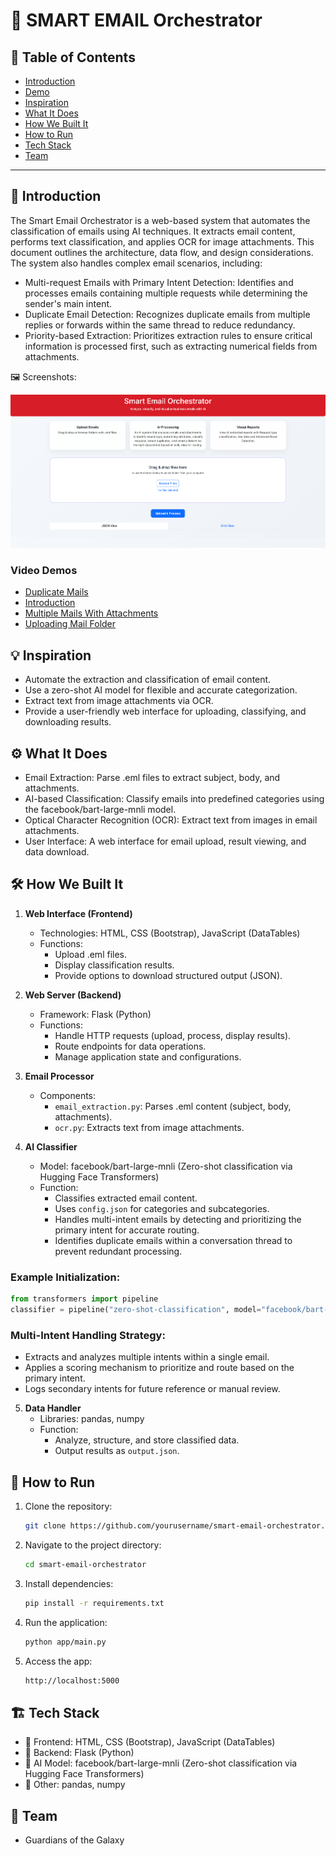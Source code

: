 # 🚀 SMART EMAIL Orchestrator

## 📌 Table of Contents
- [Introduction](#introduction)
- [Demo](#demo)
- [Inspiration](#inspiration)
- [What It Does](#what-it-does)
- [How We Built It](#how-we-built-it)
- [How to Run](#how-to-run)
- [Tech Stack](#tech-stack)
- [Team](#team)

---

## 🎯 Introduction

The Smart Email Orchestrator is a web-based system that automates the classification of emails using AI techniques. It extracts email content, performs text classification, and applies OCR for image attachments. This document outlines the architecture, data flow, and design considerations.
The system also handles complex email scenarios, including:
- Multi-request Emails with Primary Intent Detection: Identifies and processes emails containing multiple requests while determining the sender's main intent.
- Duplicate Email Detection: Recognizes duplicate emails from multiple replies or forwards within the same thread to reduce redundancy.
- Priority-based Extraction: Prioritizes extraction rules to ensure critical information is processed first, such as extracting numerical fields from attachments.

   
🖼️ Screenshots:

![Homepage](artifacts/demo/homepage.png)

### Video Demos
- [Duplicate Mails](artifacts/demo/DuplicateMails.mp4)
- [Introduction](artifacts/demo/introduction.mp4)
- [Multiple Mails With Attachments](artifacts/demo/MultipleMails-WithAttachments.mp4)
- [Uploading Mail Folder](artifacts/demo/UploadingMailFolder.mp4)

## 💡 Inspiration
- Automate the extraction and classification of email content.
- Use a zero-shot AI model for flexible and accurate categorization.
- Extract text from image attachments via OCR.
- Provide a user-friendly web interface for uploading, classifying, and downloading results.

## ⚙️ What It Does

- Email Extraction: Parse .eml files to extract subject, body, and attachments.
- AI-based Classification: Classify emails into predefined categories using the facebook/bart-large-mnli model.
- Optical Character Recognition (OCR): Extract text from images in email attachments.
- User Interface: A web interface for email upload, result viewing, and data download.

## 🛠️ How We Built It

1. **Web Interface (Frontend)**
   - Technologies: HTML, CSS (Bootstrap), JavaScript (DataTables)
   - Functions: 
     - Upload .eml files.
     - Display classification results.
     - Provide options to download structured output (JSON).

2. **Web Server (Backend)**
   - Framework: Flask (Python)
   - Functions: 
     - Handle HTTP requests (upload, process, display results).
     - Route endpoints for data operations.
     - Manage application state and configurations.

3. **Email Processor**
   - Components: 
     - `email_extraction.py`: Parses .eml content (subject, body, attachments).
     - `ocr.py`: Extracts text from image attachments.

4. **AI Classifier**
   - Model: facebook/bart-large-mnli (Zero-shot classification via Hugging Face Transformers)
   - Function: 
     - Classifies extracted email content.
     - Uses `config.json` for categories and subcategories.
     - Handles multi-intent emails by detecting and prioritizing the primary intent for accurate routing.
     - Identifies duplicate emails within a conversation thread to prevent redundant processing.

### Example Initialization:
```python
from transformers import pipeline
classifier = pipeline("zero-shot-classification", model="facebook/bart-large-mnli")
```

### Multi-Intent Handling Strategy:
- Extracts and analyzes multiple intents within a single email.
- Applies a scoring mechanism to prioritize and route based on the primary intent.
- Logs secondary intents for future reference or manual review.

5. **Data Handler**
   - Libraries: pandas, numpy
   - Function: 
     - Analyze, structure, and store classified data.
     - Output results as `output.json`.

## 🏃 How to Run

1. Clone the repository: 
   ```bash
   git clone https://github.com/yourusername/smart-email-orchestrator.git
   ```
2. Navigate to the project directory:
   ```bash
   cd smart-email-orchestrator
   ```
3. Install dependencies: 
   ```bash
   pip install -r requirements.txt
   ```
4. Run the application: 
   ```bash
   python app/main.py
   ```
5. Access the app: 
   ```bash
   http://localhost:5000
   ```

## 🏗️ Tech Stack
- 🔹 Frontend: HTML, CSS (Bootstrap), JavaScript (DataTables)
- 🔹 Backend: Flask (Python)
- 🔹 AI Model: facebook/bart-large-mnli (Zero-shot classification via Hugging Face Transformers)
- 🔹 Other: pandas, numpy

## 👥 Team
- Guardians of the Galaxy
